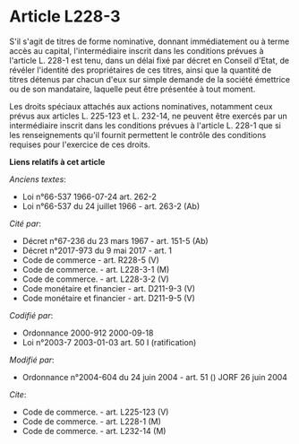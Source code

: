 # Article L228-3

S'il s'agit de titres de forme nominative, donnant immédiatement ou à terme accès au capital, l'intermédiaire inscrit dans
les conditions prévues à l'article L. 228-1 est tenu, dans un délai fixé par décret en Conseil d'Etat, de révéler l'identité
des propriétaires de ces titres, ainsi que la quantité de titres détenus par chacun d'eux sur simple demande de la société
émettrice ou de son mandataire, laquelle peut être présentée à tout moment.

Les droits spéciaux attachés aux actions nominatives, notamment ceux prévus aux articles L. 225-123 et L. 232-14, ne peuvent
être exercés par un intermédiaire inscrit dans les conditions prévues à l'article L. 228-1 que si les renseignements qu'il
fournit permettent le contrôle des conditions requises pour l'exercice de ces droits.

**Liens relatifs à cet article**

_Anciens textes_:

  - Loi n°66-537 1966-07-24 art. 262-2
  - Loi n°66-537 du 24 juillet 1966 - art. 263-2 (Ab)

_Cité par_:

  - Décret n°67-236 du 23 mars 1967 - art. 151-5 (Ab)
  - Décret n°2017-973 du 9 mai 2017 - art. 1
  - Code de commerce - art. R228-5 (V)
  - Code de commerce. - art. L228-3-1 (M)
  - Code de commerce. - art. L228-3-2 (V)
  - Code monétaire et financier - art. D211-9-3 (V)
  - Code monétaire et financier - art. D211-9-5 (V)

_Codifié par_:

  - Ordonnance 2000-912 2000-09-18
  - Loi n°2003-7 2003-01-03 art. 50 I (ratification)

_Modifié par_:

  - Ordonnance n°2004-604 du 24 juin 2004 - art. 51 () JORF 26 juin 2004

_Cite_:

  - Code de commerce. - art. L225-123 (V)
  - Code de commerce. - art. L228-1 (M)
  - Code de commerce. - art. L232-14 (M)
